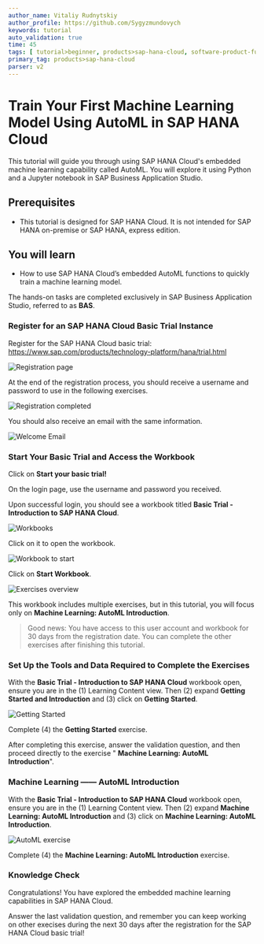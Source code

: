 ```yaml
---
author_name: Vitaliy Rudnytskiy
author_profile: https://github.com/Sygyzmundovych
keywords: tutorial
auto_validation: true
time: 45
tags: [ tutorial>beginner, products>sap-hana-cloud, software-product-function>sap-hana-cloud\,-sap-hana-database]
primary_tag: products>sap-hana-cloud
parser: v2
---
```


# Train Your First Machine Learning Model Using AutoML in SAP HANA Cloud
<!-- description --> This tutorial will guide you through using SAP HANA Cloud's embedded machine learning capability called AutoML. You will explore it using Python and a Jupyter notebook in SAP Business Application Studio.

## Prerequisites
- This tutorial is designed for SAP HANA Cloud. It is not intended for SAP HANA on-premise or SAP HANA, express edition.

## You will learn
- How to use SAP HANA Cloud’s embedded AutoML functions to quickly train a machine learning model.

The hands-on tasks are completed exclusively in SAP Business Application Studio, referred to as **BAS**.

### Register for an SAP HANA Cloud Basic Trial Instance

Register for the SAP HANA Cloud basic trial: https://www.sap.com/products/technology-platform/hana/trial.html

![Registration page](./0110_reg_page.jpg)

At the end of the registration process, you should receive a username and password to use in the following exercises.

![Registration completed](./0114_reg_page_completed.jpg)

You should also receive an email with the same information.

![Welcome Email](./0120_welcome_email.jpg)

### Start Your Basic Trial and Access the Workbook

Click on **Start your basic trial!**

On the login page, use the username and password you received.

Upon successful login, you should see a workbook titled **Basic Trial - Introduction to SAP HANA Cloud**.

![Workbooks](./0210_workbooks.jpg)

Click on it to open the workbook.

![Workbook to start](./0220_workbook_to_start.jpg)

Click on **Start Workbook**.

![Exercises overview](./0230_workbook_ex1_getting_started.jpg)

This workbook includes multiple exercises, but in this tutorial, you will focus only on **Machine Learning: AutoML Introduction**.

> Good news: You have access to this user account and workbook for 30 days from the registration date. You can complete the other exercises after finishing this tutorial.

### Set Up the Tools and Data Required to Complete the Exercises

With the **Basic Trial - Introduction to SAP HANA Cloud** workbook open, ensure you are in the (1) Learning Content view. Then (2) expand **Getting Started and Introduction** and (3) click on **Getting Started**.

![Getting Started](./0310_exercise_getting_started.jpg)

Complete (4) the **Getting Started** exercise.

After completing this exercise, answer the validation question, and then proceed directly to the exercise " **Machine Learning: AutoML Introduction**".

### Machine Learning —— AutoML Introduction

With the **Basic Trial - Introduction to SAP HANA Cloud** workbook open, ensure you are in the (1) Learning Content view. Then (2) expand **Machine Learning: AutoML Introduction** and (3) click on **Machine Learning: AutoML Introduction**.

![AutoML exercise](./0410_exercise_automl.jpg)

Complete (4) the **Machine Learning: AutoML Introduction** exercise.

### Knowledge Check

Congratulations! You have explored the embedded machine learning capabilities in SAP HANA Cloud.

Answer the last validation question, and remember you can keep working on other execises during the next 30 days after the registration for the SAP HANA Cloud basic trial!